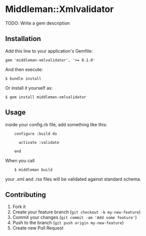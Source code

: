 # Middleman::Xmlvalidator

TODO: Write a gem description

## Installation

Add this line to your application's Gemfile:

    gem 'middleman-xmlvalidator', '>= 0.1.0'

And then execute:

    $ bundle install

Or install it yourself as:

    $ gem install middleman-xmlvalidator

## Usage

inside your config.rb file, add something like this:

		configure :build do

		  activate :validate

		end

When you call

		$ middleman build

your .xml and .rss files will be validated against standard schema.

## Contributing

1. Fork it
2. Create your feature branch (`git checkout -b my-new-feature`)
3. Commit your changes (`git commit -am 'Add some feature'`)
4. Push to the branch (`git push origin my-new-feature`)
5. Create new Pull Request
